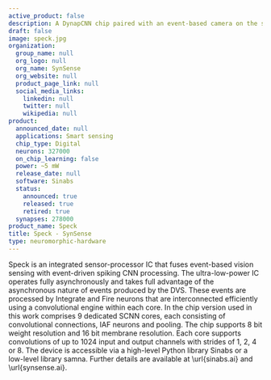 ```yaml
---
active_product: false
description: A DynapCNN chip paired with an event-based camera on the same die.
draft: false
image: speck.jpg
organization:
  group_name: null
  org_logo: null
  org_name: SynSense
  org_website: null
  product_page_link: null
  social_media_links:
    linkedin: null
    twitter: null
    wikipedia: null
product:
  announced_date: null
  applications: Smart sensing
  chip_type: Digital
  neurons: 327000
  on_chip_learning: false
  power: ~5 mW
  release_date: null
  software: Sinabs
  status:
    announced: true
    released: true
    retired: true
  synapses: 278000
product_name: Speck
title: Speck - SynSense
type: neuromorphic-hardware
---
```


Speck is an integrated sensor-processor IC that fuses event-based vision sensing with event-driven spiking CNN processing. The ultra-low-power IC operates fully asynchronously and takes full advantage of the asynchronous nature of events produced by the DVS. These events are processed by Integrate and Fire neurons that are interconnected efficiently using a convolutional engine within each core. In the chip version used in this work comprises 9 dedicated SCNN cores, each consisting of convolutional connections, IAF neurons and pooling. The chip supports 8 bit weight resolution and 16 bit membrane resolution. Each core supports convolutions of up to 1024 input and output channels with strides of 1, 2, 4 or 8. The device is accessible via a high-level Python library Sinabs or a low-level library samna. Further details are available at \url{sinabs.ai} and \url{synsense.ai}.